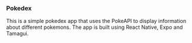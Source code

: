 ### Pokedex

This is a simple pokedex app that uses the PokeAPI to display information about different pokemons. The app is built using React Native, Expo and Tamagui.
